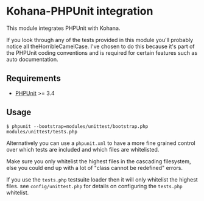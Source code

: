 # Kohana-PHPUnit integration

This module integrates PHPUnit with Kohana.

If you look through any of the tests provided in this module you'll probably notice all theHorribleCamelCase.
I've chosen to do this because it's part of the PHPUnit coding conventions and is required for certain features such as auto documentation.

## Requirements

* [PHPUnit](http://www.phpunit.de/) >= 3.4

## Usage

	$ phpunit --bootstrap=modules/unittest/bootstrap.php modules/unittest/tests.php

Alternatively you can use a `phpunit.xml` to have a more fine grained control
over which tests are included and which files are whitelisted.

Make sure you only whitelist the highest files in the cascading filesystem, else
you could end up with a lot of "class cannot be redefined" errors.

If you use the `tests.php` testsuite loader then it will only whitelist the
highest files. see `config/unittest.php` for details on configuring the
`tests.php` whitelist.
